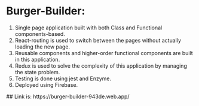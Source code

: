 # Burger-Builder:

<ol>
<li>	Single page application built with both Class and Functional components-based.</li>
<li>	React-routing is used to switch between the pages without actually loading the new page.</li>
<li>	Reusable components and higher-order functional components are built in this application.</li>
<li>	Redux is used to solve the complexity of this application by managing the state problem.</li>
<li> Testing is done using jest and Enzyme.</li>
<li> Deployed using Firebase. </li>

</ol>
## Link is:
https://burger-builder-943de.web.app/
